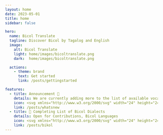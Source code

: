 ```yaml
---
layout: home
date: 2023-05-01
title: home
sidebar: false

hero:
  name: Bicol Translate
  tagline: Discover Bicol by Tagalog and English
  image:
    alt: Bicol Translate
    light: home/images/bicoltranslate.png
    dark:  home/images/bicoltranslate.png

  actions:
    - theme: brand
      text: Get started
      link: /posts/gettingstarted

features:
  - title: Announcement 📣
    details: We are currently adding more to the list of available vocabularies
    icon: <svg xmlns="http://www.w3.org/2000/svg" width="24" height="24" fill="var(--vp-c-red-2)" class="bi bi-pin-angle-fill" viewBox="0 0 16 16"><path d="M9.828.722a.5.5 0 0 1 .354.146l4.95 4.95a.5.5 0 0 1 0 .707c-.48.48-1.072.588-1.503.588-.177 0-.335-.018-.46-.039l-3.134 3.134a6 6 0 0 1 .16 1.013c.046.702-.032 1.687-.72 2.375a.5.5 0 0 1-.707 0l-2.829-2.828-3.182 3.182c-.195.195-1.219.902-1.414.707s.512-1.22.707-1.414l3.182-3.182-2.828-2.829a.5.5 0 0 1 0-.707c.688-.688 1.673-.767 2.375-.72a6 6 0 0 1 1.013.16l3.134-3.133a3 3 0 0 1-.04-.461c0-.43.108-1.022.589-1.503a.5.5 0 0 1 .353-.146"/></svg>
    link: /posts/whatsnew
  - title: 📔 Completing List of Bicol Dialects 
    details: Open for Contributions, Bicol Languages
    icon: <svg xmlns="http://www.w3.org/2000/svg" width="24" height="24" fill="var(--vp-c-yellow-2)" class="bi bi-plus-square-fill" viewBox="0 0 16 16"><path d="M2 0a2 2 0 0 0-2 2v12a2 2 0 0 0 2 2h12a2 2 0 0 0 2-2V2a2 2 0 0 0-2-2zm6.5 4.5v3h3a.5.5 0 0 1 0 1h-3v3a.5.5 0 0 1-1 0v-3h-3a.5.5 0 0 1 0-1h3v-3a.5.5 0 0 1 1 0"/></svg>
    link: /posts/bikol
---
```



